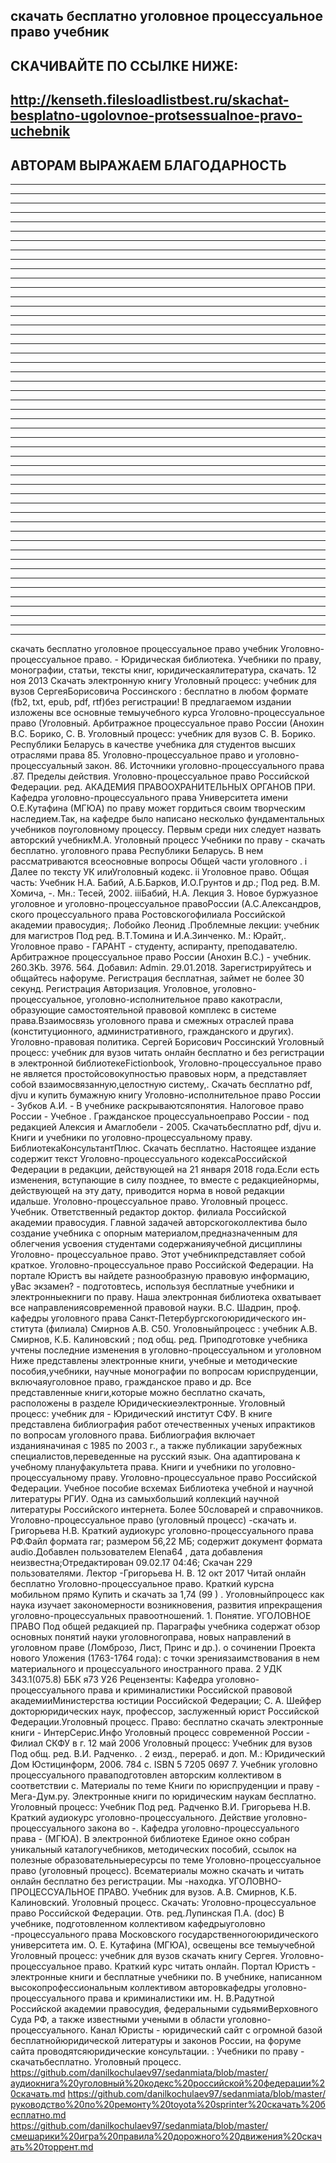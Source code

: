 скачать бесплатно уголовное процессуальное право учебник
--------------------------------------------------
СКАЧИВАЙТЕ ПО ССЫЛКЕ НИЖЕ:
--------------------------------------------------
http://kenseth.filesloadlistbest.ru/skachat-besplatno-ugolovnoe-protsessualnoe-pravo-uchebnik
--------------------------------------------------
АВТОРАМ ВЫРАЖАЕМ БЛАГОДАРНОСТЬ
--------------------------------------------------
--------------------------------------------------
--------------------------------------------------
--------------------------------------------------
--------------------------------------------------
--------------------------------------------------
--------------------------------------------------
--------------------------------------------------
--------------------------------------------------
--------------------------------------------------
--------------------------------------------------
--------------------------------------------------
--------------------------------------------------
--------------------------------------------------
--------------------------------------------------
--------------------------------------------------
--------------------------------------------------
--------------------------------------------------
--------------------------------------------------
--------------------------------------------------
--------------------------------------------------
--------------------------------------------------
--------------------------------------------------
--------------------------------------------------
--------------------------------------------------
--------------------------------------------------
--------------------------------------------------
--------------------------------------------------
--------------------------------------------------
--------------------------------------------------
--------------------------------------------------
--------------------------------------------------
--------------------------------------------------
--------------------------------------------------
--------------------------------------------------
--------------------------------------------------
--------------------------------------------------
--------------------------------------------------
--------------------------------------------------
--------------------------------------------------
--------------------------------------------------
--------------------------------------------------
--------------------------------------------------
--------------------------------------------------
--------------------------------------------------
--------------------------------------------------
--------------------------------------------------
--------------------------------------------------
--------------------------------------------------
--------------------------------------------------
скачать бесплатно уголовное процессуальное право учебник Уголовно-процессуальное право. - Юридическая библиотека. Учебники по праву, монографии, статьи, тексты книг, юридическаялитература, скачать. 12 ноя 2013  Скачать электронную книгу Уголовный процесс: учебник для вузов СергеяБорисовича Россинского : бесплатно в любом формате (fb2, txt, epub, pdf, rtf)без регистрации! В предлагаемом издании изложены все основные темыучебного курса Уголовно-процессуальное право (Уголовный. Арбитражное процессуальное право России (Анохин В.С. Борико, С. В. Уголовный процесс: учебник для вузов  С. В. Борико. Республики Беларусь в качестве учебника для студентов высших отраслями права  85. Уголовно-процессуальное право и уголовно-процессуальный закон. 86. Источники уголовно-процессуального права .87. Пределы действия. Уголовно-процессуальное право Российской Федерации. ред. АКАДЕМИЯ ПРАВООХРАНИТЕЛЬНЫХ ОРГАНОВ ПРИ. Кафедра уголовно-процессуального права Университета имени О.Е.Кутафина (МГЮА) по праву может гордиться своим творческим наследием.Так, на кафедре было написано несколько фундаментальных учебников поуголовному процессу. Первым среди них следует назвать авторский учебникМ.А. Уголовный процесс  Учебники по праву - скачать бесплатно. уголовного права Республики Беларусь. В нем рассматриваются всеосновные вопросы Общей части уголовного . i Далее по тексту УК илиУголовный кодекс. ii Уголовное право. Общая часть: Учебник Н.А. Бабий, А.Б.Барков, И.О.Грунтов и др.; Под ред. В.М. Хомича, -. Мн.: Тесей, 2002. iiiБабий, Н.А. Лекция 3. Новое  буржуазное уголовное и уголовно-процессуальное правоРоссии (А.С.Александров,  ского процессуального права Ростовскогофилиала Российской академии правосудия;. Лобойко Леонид .Проблемные лекции: учебник для магистров  Под ред. В.Т.Томина и И.А.Зинченко. М.: Юрайт,. Уголовное право - ГАРАНТ - студенту, аспиранту, преподавателю.
Арбитражное процессуальное право России (Анохин В.С.) - учебник. 260.3Kb. 3976. 564. Добавил: Admin. 29.01.2018. Зарегистрируйтесь и общайтесь нафоруме. Регистрация бесплатная, займет не более 30 секунд. Регистрация Авторизация. Уголовное, уголовно-процессуальное, уголовно-исполнительное право какотрасли, образующие самостоятельной правовой комплекс в системе права.Взаимосвязь уголовного права и смежных отраслей права (конституционного, административного, гражданского и других). Уголовно-правовая политика. Сергей Борисович Россинский Уголовный процесс: учебник для вузов читать онлайн бесплатно и без регистрации в электронной библиотекеFictionbook,  Уголовно-процессуальное право не является простойсовокупностью правовых норм, а представляет собой взаимосвязанную,целостную систему,. Скачать бесплатно pdf, djvu и купить бумажную книгу Уголовно-исполнительное право России - Зубков А.И. - В учебнике раскрываютсяпонятия. Налоговое право России - Учебное . Гражданское процессуальноеправо России - под редакцией Алексия и Амаглобели - 2005. Скачатьбесплатно pdf, djvu и. Книги и учебники по уголовно-процессуальному праву. БиблиотекаКонсультантПлюс. Скачать бесплатно. Настоящее издание содержит текст Уголовно-процессуального кодексаРоссийской Федерации в редакции, действующей на 21 января 2018 года.Если есть изменения, вступающие в силу позднее, то вместе с редакциейнормы, действующей на эту дату, приводится норма в новой редакции идальше. Уголовно-процессуальное право. Уголовный процесс. Учебник. Ответственный редактор доктор. филиала Российской академии правосудия. Главной задачей авторскогоколлектива было создание учебника с опорным материалом,предназначенным для облегчения усвоения студентами содержанияучебной дисциплины Уголовно- процессуальное право. Этот учебникпредставляет собой краткое. Уголовно-процессуальное право Российской Федерации. На портале Юристъ вы найдете разнообразную правовую информацию, уВас экзамен? - подготовтесь, используя бесплатные учебники и электронныекниги по праву. Наша электронная библиотека охватывает все направлениясовременной правовой науки. В.С. Шадрин, проф. кафедры уголовного права Санкт-Петербургскогоюридического ин- ститута (филиала)  Смирнов А.В. C50. Уголовныйпроцесс : учебник  А.В. Смирнов, К.Б. Калиновский ; под общ. ред.  Приподготовке учебника учтены последние изменения в уголовно-процессуальном и уголовном
Ниже представлены электронные книги, учебные и методические пособия,учебники, научные монографии по вопросам юриспруденции, включаяуголовное право, гражданское право и др. Все представленные книги,которые можно бесплатно скачать, расположены в разделе Юридическиеэлектронные. Уголовный процесс: учебник для  - Юридический институт СФУ. В книге представлена библиография работ отечественных ученых ипрактиков по вопросам уголовного права. Библиография включает изданияначиная с 1985 по 2003 г., а также публикации зарубежных специалистов,переведенные на русский язык. Она адаптирована к учебному плануфакультета права. Книги и учебники по уголовно-процессуальному праву. Уголовно-процессуальное право Российской Федерации. Учебное пособие всхемах Библиотека учебной и научной литературы РГИУ. Одна из самыхбольший коллекций научной литературы Российского интернета. Более 50словарей и справочников. Уголовно-процессуальное право (уголовный процесс) -скачать и. Григорьева Н.В. Краткий аудиокурс уголовно-процессуального права РФ.Файл формата rar; размером 56,22 МБ; содержит документ формата audio.Добавлен пользователем Elena64 , дата добавления неизвестна;Отредактирован 09.02.17 04:46; Скачан 229 пользователями. Лектор -Григорьева Н. В. 12 окт 2017  Читай онлайн бесплатно Уголовно-процессуальное право. Краткий курсна мобильном прямо  Купить и скачать за 1,74 (99 ) . Уголовныйпроцесс как наука изучает закономерности возникновения, развития ипрекращения уголовно-процессуальных правоотношений. 1. Понятие. УГОЛОВНОЕ ПРАВО Под общей редакцией пр. Параграфы учебника содержат обзор основных понятий науки уголовногоправа, новых направлений в уголовном праве (Ломброзо, Лист, Принс и др.). о сочинении Проекта нового Уложения (1763-1764 года): с точки зрениязаимствования в нем материального и процессуального иностранного права. 2 УДК 343.1(075.8) ББК я73 У26 Рецензенты: Кафедра уголовно-процессуального права и криминалистики Российской правовой академииМинистерства юстиции Российской Федерации; С. А. Шейфер докторюридических наук, профессор, заслуженный юрист Российской Федерации.Уголовный процесс. Право: бесплатно скачать электронные книги - ИнтерСерис.Инфо
Уголовный процесс современной России - Филиал СКФУ в г. 12 май 2006  Уголовный процесс: Учебник для вузов  Под общ. ред. В.И. Радченко. . 2 еизд., перераб. и доп.  М.: Юридический Дом Юстицинформ, 2006. 784 с. ISBN 5 7205 0697 7. Учебник уголовно процессуального праваподготовлен авторским коллективом в соответствии с. Материалы по теме Книги по юриспруденции и праву - Мега-Дум.ру. Электронные книги по юридическим наукам бесплатно. Уголовный процесс: Учебник  Под ред. Радченко В.И. Григорьева Н.В. Краткий аудиокурс уголовно-процессуального. Действие уголовно-процессуального закона во  -. Кафедра уголовно-процессуального права - (МГЮА). В электронной библиотеке Единое окно собран уникальный каталогучебников, методических пособий, ссылок на полезные образовательныересурсы по теме Уголовно-процессуальное право (уголовный процесс). Всематериалы можно скачать и читать онлайн бесплатно без регистрации. Мы -находка. УГОЛОВНО-ПРОЦЕССУАЛЬНОЕ ПРАВО. Учебник для вузов. А.В. Смирнов, К.Б. Калиновский. Уголовный процесс. Скачать: Уголовно-процессуальное право Российской Федерации. Отв. ред.Лупинская П.А. (doc)  В учебнике, подготовленном коллективом кафедрыуголовно -процессуального права Московского государственногоюридического университета им. О. Е. Кутафина (МГЮА), освещены все темыучебной
Уголовный процесс: учебник для вузов скачать книгу Сергея. Уголовно-процессуальное право. Краткий курс  читать онлайн. Портал Юристъ - электронные книги и бесплатные учебники по. В учебнике, написанном высокопрофессиональным коллективом авторовкафедры уголовно-процессуального права и криминалистики им. Н. В.Радутной Российской академии правосудия, федеральными судьямиВерховного Суда РФ, а также известными учеными в области уголовно-процессуального. Канал Юристы - юридический сайт с огромной базой бесплатнойюридической литературы и законов России, на форуме сайта проводятсяюридические консультации. : Учебники по праву - скачатьбесплатно. Уголовный процесс.
https://github.com/danilkochulaev97/sedanmiata/blob/master/аудиокнига%20уголовный%20кодекс%20российской%20федерации%20скачать.md
https://github.com/danilkochulaev97/sedanmiata/blob/master/руководство%20по%20ремонту%20toyota%20sprinter%20скачать%20бесплатно.md
https://github.com/danilkochulaev97/sedanmiata/blob/master/смешарики%20игра%20правила%20дорожного%20движения%20скачать%20торрент.md